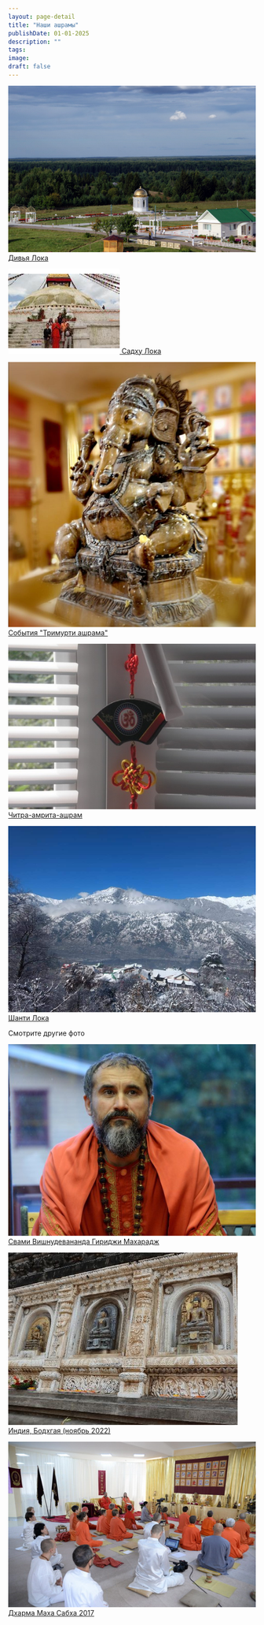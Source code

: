 ```yaml
---
layout: page-detail
title: "Наши ашрамы"
publishDate: 01-01-2025
description: ""
tags:
image:
draft: false
---
```


[ ![Дивья Лока](/upload/iblock/521/52148ee35077a1476cde50e7fc06d2e1.jpg) Дивья Лока ](/foto/divya-loka/) 

[ ![Садху Лока](/upload/iblock/606/6065d7dbebeca91175a492f8a82be84e.png) Садху Лока ](/foto/sadkhu-loka/) 

[ ![События "Тримурти ашрама"](/upload/iblock/746/746bb2f61f82ce4f7b7d878e3dbbc31b.jpg) События "Тримурти ашрама" ](/foto/sobytiya-trimurti/) 

[ ![Читра-амрита-ашрам](/upload/iblock/04b/04bc7aff69d4079127989c7c0b99af84.jpg) Читра-амрита-ашрам ](/foto/chitra-amrita/) 

[ ![Шанти Лока](/upload/iblock/a00/a009cf5b4fb6d956e469cc0f8a007d95.jpg) Шанти Лока ](/foto/shanti-loka/) 

Смотрите другие фото

[ ![Свами Вишнудевананда Гириджи Махарадж](/upload/iblock/3d3/3d3ad2356f96c69a2632185f2214dc02.png) Свами Вишнудевананда Гириджи Махарадж ](/foto/svami-vishnudevananda-giridzhi-makharadzh/) 

[ ![Индия, Бодхгая (ноябрь 2022)](/upload/iblock/2b3/2b3c87fecc1029de56883c13accea1c8.jpg) Индия, Бодхгая (ноябрь 2022) ](/foto/indiya-bodkhgaya-noyabr-2022/) 

[ ![Дхарма Маха Сабха 2017](/upload/iblock/334/3345b62a235f00977c049b4747f2b3d4.jpg) Дхарма Маха Сабха 2017 ](/foto/dkharma-makha-sabkha-2017/) 
